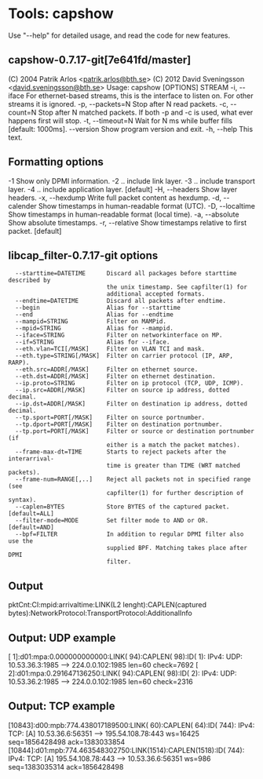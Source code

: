 # Tools: capshow

Use "--help" for detailed usage, and read the code for new features. 

## capshow-0.7.17-git[7e641fd/master]
(C) 2004 Patrik Arlos \<patrik.arlos@bth.se\>
(C) 2012 David Sveningsson \<david.sveningsson@bth.se\>
Usage: capshow [OPTIONS] STREAM
  -i, --iface          For ethernet-based streams, this is the interface to listen
                       on. For other streams it is ignored.
  -p, --packets=N      Stop after N read packets.
  -c, --count=N        Stop after N matched packets.
                       If both -p and -c is used, what ever happens first will stop.
  -t, --timeout=N      Wait for N ms while buffer fills [default: 1000ms].
      --version        Show program version and exit.
  -h, --help           This text.

## Formatting options
  -1                   Show only DPMI information.
  -2                     .. include link layer.
  -3                     .. include transport layer.
  -4                     .. include application layer. [default]
  -H, --headers        Show layer headers.
  -x, --hexdump        Write full packet content as hexdump.
  -d, --calender       Show timestamps in human-readable format (UTC).
  -D, --localtime      Show timestamps in human-readable format (local time).
  -a, --absolute       Show absolute timestamps.
  -r, --relative       Show timestamps relative to first packet. [default]

## libcap_filter-0.7.17-git options
      --starttime=DATETIME      Discard all packages before starttime described by
                                the unix timestamp. See capfilter(1) for
                                additional accepted formats.
      --endtime=DATETIME        Discard all packets after endtime.
      --begin                   Alias for --starttime
      --end                     Alias for --endtime
      --mampid=STRING           Filter on MAMPid.
      --mpid=STRING             Alias for --mampid.
      --iface=STRING            Filter on networkinterface on MP.
      --if=STRING               Alias for --iface.
      --eth.vlan=TCI[/MASK]     Filter on VLAN TCI and mask.
      --eth.type=STRING[/MASK]  Filter on carrier protocol (IP, ARP, RARP).
      --eth.src=ADDR[/MASK]     Filter on ethernet source.
      --eth.dst=ADDR[/MASK]     Filter on ethernet destination.
      --ip.proto=STRING         Filter on ip protocol (TCP, UDP, ICMP).
      --ip.src=ADDR[/MASK]      Filter on source ip address, dotted decimal.
      --ip.dst=ADDR[/MASK]      Filter on destination ip address, dotted decimal.
      --tp.sport=PORT[/MASK]    Filter on source portnumber.
      --tp.dport=PORT[/MASK]    Filter on destination portnumber.
      --tp.port=PORT[/MASK]     Filter or source or destination portnumber (if
                                either is a match the packet matches).
      --frame-max-dt=TIME       Starts to reject packets after the interarrival-
                                time is greater than TIME (WRT matched packets).
      --frame-num=RANGE[,..]    Reject all packets not in specified range (see
                                capfilter(1) for further description of syntax).
      --caplen=BYTES            Store BYTES of the captured packet. [default=ALL]
      --filter-mode=MODE        Set filter mode to AND or OR. [default=AND]
      --bpf=FILTER              In addition to regular DPMI filter also use the
                                supplied BPF. Matching takes place after DPMI
                                filter.

## Output 
pktCnt:CI:mpid:arrivaltime:LINK(L2 lenght):CAPLEN(captured bytes):NetworkProtocol:TransportProtocol:AdditionalInfo

## Output: UDP example
\[   1\]:d01:mpa:0.000000000000:LINK(  94):CAPLEN(  98):ID(   1): IPv4: UDP: 10.53.36.3:1985 --> 224.0.0.102:1985 len=60 check=7692
\[   2\]:d01:mpa:0.291647136250:LINK(  94):CAPLEN(  98):ID(   2): IPv4: UDP: 10.53.36.2:1985 --> 224.0.0.102:1985 len=60 check=2316

## Output: TCP example
\[10843\]:d00:mpb:774.438017189500:LINK(  60):CAPLEN(  64):ID( 744): IPv4: TCP: [A] 10.53.36.6:56351 --> 195.54.108.78:443 ws=16425 seq=1856428498 ack=1383033854
\[10844\]:d01:mpb:774.463548302750:LINK(1514):CAPLEN(1518):ID( 744): IPv4: TCP: [A] 195.54.108.78:443 --> 10.53.36.6:56351 ws=986 seq=1383035314 ack=1856428498




